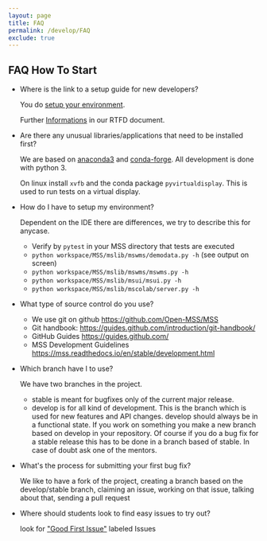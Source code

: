 ```yaml
---
layout: page
title: FAQ
permalink: /develop/FAQ
exclude: true
---
```


## FAQ How To Start

-   Where is the link to a setup guide for new developers?

    You do [setup your environment](/develop/New_Developer).

    Further [Informations](https://mss.readthedocs.io/en/stable/development.html) in our RTFD document.


-   Are there any unusual libraries/applications that need to be
    installed first?

    We are based on [anaconda3](https://www.anaconda.com/distribution/) and [conda-forge](https://conda-forge.org/). All development is done with python 3.

    On linux install `xvfb` and the conda package `pyvirtualdisplay`. This is used to run tests on a virtual display.  


-   How do I have to setup my environment?
      
    Dependent on the IDE there are differences, we try to describe this for anycase.
 
      * Verify by `pytest` in your MSS directory that tests are executed
      * `python workspace/MSS/mslib/mswms/demodata.py -h` (see output on screen)
      * `python workspace/MSS/mslib/mswms/mswms.py -h`
      * `python workspace/MSS/mslib/msui/msui.py -h`
      * `python workspace/MSS/mslib/mscolab/server.py -h`
    

-   What type of source control do you use? 
    * We use git on github
       <https://github.com/Open-MSS/MSS>
    * Git handbook:
       <https://guides.github.com/introduction/git-handbook/>
    * GitHub Guides
       <https://guides.github.com/>
    * MSS Development Guidelines
       <https://mss.readthedocs.io/en/stable/development.html>

    
-   Which branch have I to use?

    We have two branches in the project. 

      * stable is meant for bugfixes only of the current major release.
      * develop is for all kind of development. This is the branch which is used for new features and API changes. develop should always be in a functional state. If you work on something you make a new branch based on develop in your repository. Of course if you do a bug fix for a stable release this has to be done in a branch based of stable. In case of doubt ask one of the mentors.

    
-   What's the process for submitting your first bug fix?

    We like to have a fork of the project, creating a branch based on the develop/stable branch, claiming an issue, working on that issue, talking about that, sending a pull request


-   Where should students look to find easy issues to try out?

    look for ["Good First Issue"](https://github.com/Open-MSS/MSS/issues?q=is%3Aissue+is%3Aopen+label%3A%22good+first+issue%22) labeled Issues 
